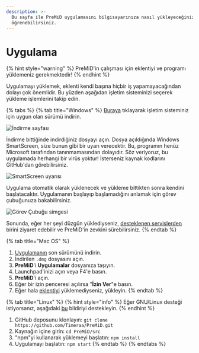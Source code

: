 ```yaml
---
description: >-
  Bu sayfa ile PreMiD uygulamasını bilgisayarınıza nasıl yükleyeceğinizi
  öğrenebilirsiniz.
---
```


# Uygulama

{% hint style="warning" %}
PreMiD'in çalışması için eklentiyi ve programı yüklemeniz gerekmektedir!
{% endhint %}

Uygulamayı yüklemek, eklenti kendi başına hiçbir iş yapamayacağından dolayı çok önemlidir. Bu yüzden aşağıdan işletim sisteminizi seçerek yükleme işlemlerini takip edin.

{% tabs %}
{% tab title="Windows" %}
[Buraya](https://premid.app/downloads) tıklayarak işletim sisteminiz için uygun olan sürümü indirin.

![&#x130;ndirme sayfas&#x131;](https://camo.githubusercontent.com/db35e8b9473dadc5e2712cf74c2e3f4a11be0bcc/68747470733a2f2f626c6f627363646e2e676974626f6f6b2e636f6d2f76302f622f676974626f6f6b2d32383432372e61707073706f742e636f6d2f6f2f6173736574732532462d4c4e4c736b56596d346a5670684d44597474502532462d4c576c64585868695f654e66454e67304a43612532462d4c576c64636e324b43526f6e6e4a784c4f6442253246766976616c64695f323031392d30312d32315f32312d32312d35322e706e673f616c743d6d6564696126746f6b656e3d38326134393435622d336431632d346366642d626239362d373732346262386432313331)

İndirme bittiğinde indirdiğiniz dosyayı açın. Dosya açıldığında Windows SmartScreen, size bunun gibi bir uyarı verecektir. Bu, programın henüz Microsoft tarafından tanınmamasından dolayıdır. Söz veriyoruz, bu uygulamada herhangi bir virüs yoktur! İsterseniz kaynak kodlarını GitHub'dan görebilirsiniz.

![SmartScreen uyar&#x131;s&#x131;](https://camo.githubusercontent.com/686b1d78d5232ed8a13cfd484ef59bccc83a2e02/68747470733a2f2f626c6f627363646e2e676974626f6f6b2e636f6d2f76302f622f676974626f6f6b2d32383432372e61707073706f742e636f6d2f6f2f6173736574732532462d4c4e4c736b56596d346a5670684d44597474502532462d4c576c4d6b586f626b504b34517344414733622532462d4c576c576d5179764f6e523138704246564e71253246323031392d30312d32315f32302d34382d31342e706e673f616c743d6d6564696126746f6b656e3d34313331353933322d383733392d346539662d393835642d663364633066383836386361)

Uygulama otomatik olarak yüklenecek ve yükleme bittikten sonra kendini başlatacaktır. Uygulamanın başlayıp başlamadığını anlamak için görev çubuğunuza bakabilirsiniz.

![G&#xF6;rev &#xC7;ubu&#x11F;u simgesi](https://camo.githubusercontent.com/abe646c205b9fef9f6dd07409d2bccc2fe985828/68747470733a2f2f7468652d706572736f6e2d756e6465722d746869732d6d6573736167652e69732d696e736964652e6d652f4e68486a353349642e706e67)

Sonunda, eğer her şeyi düzgün yüklediyseniz, [desteklenen servislerden](../destek/servisler.md) birini ziyaret edebilir ve PreMiD'in zevkini sürebilirsiniz.
{% endtab %}

{% tab title="Mac OS" %}
1. [Uygulamanın](https://github.com/Timeraa/YT-Presence/releases/latest) son sürümünü indirin.
2. İndirilen `.dmg` dosyasını açın.
3. **PreMiD**'i **Uygulamalar** dosyanıza taşıyın.
4. Launchpad'inizi açın veya F4'e basın.
5. **PreMiD**'i açın.
6. Eğer bir izin penceresi açılırsa "**İzin Ver**"e basın.
7. Eğer hala [eklentiyi](eklenti.md) yüklemediyseniz, yükleyin.
{% endtab %}

{% tab title="Linux" %}
{% hint style="info" %}
Eğer GNU/Linux desteği istiyorsanız, aşağıdaki [bu](https://github.com/Timeraa/PreMiD/issues/21) bildiriyi destekleyin.
{% endhint %}

1. GitHub deposunu klonlayın: `git clone https://github.com/Timeraa/PreMiD.git`
2. Kaynağın içine girin: `cd PreMiD/src`
3. "npm"yi kullanarak yüklemeyi başlatın: `npm install`
4. Uygulamayı başlatın: `npm start`
{% endtab %}
{% endtabs %}

